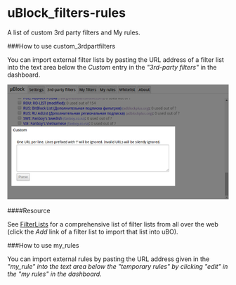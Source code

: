 # uBlock_filters-rules
<p>A list of custom 3rd party filters and My rules.</p>

###How to use custom_3rdpartfilters
<p>You can import external filter lists by pasting the URL address of a filter list into the text area below the <em>Custom</em> entry in the <em>"3rd-party filters"</em> in the dashboard.</p>

<p><img src="https://raw.githubusercontent.com/gorhill/uBlock/master/doc/img/3rd-party-filters-custom.png" alt="Custom filter lists"></p>

####Resource
<p>See <a href="https://filterlists.com/">FilterLists</a> for a comprehensive list of filter lists from all over the web (click the <em>Add</em> link of a filter list to import that list into uBO).</p>

###How to use my_rules
<p>You can import external rules by pasting the URL address given in the <em>"my_rule"<em> into the text area below the <em>"temporary rules"</em> by clicking <em>"edit"</em> in the <em>"my rules"</em> in the dashboard.</p>
